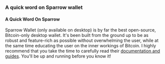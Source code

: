 ### A quick word on Sparrow wallet

<h4 class="text-2xl pb-4 text-[#f7931a] font-semibold">A Quick Word On Sparrow</h4>

Sparrow Wallet (only available on desktop) is by far the best open-source, Bitcoin-only desktop wallet. 
It's been built from the ground up to be as robust and feature-rich as possible without overwhelming the user, while at the 
same time educating the user on the inner workings of Bitcoin. I highly recommend that you take the time to carefully
read their <a class="text-[#8cb4ff] underline-offset-auto font-semibold" href="https://sparrowwallet.com/docs/" target="_blank" rel="noopener noreferrer">documentation and guides<a>. 
You'll be up and running before you know it!
